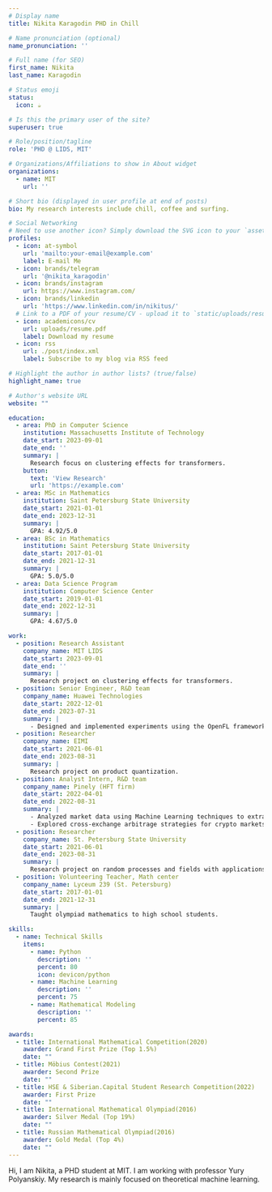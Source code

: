 ```yaml
---
# Display name
title: Nikita Karagodin PHD in Chill

# Name pronunciation (optional)
name_pronunciation: ''

# Full name (for SEO)
first_name: Nikita
last_name: Karagodin

# Status emoji
status:
  icon: ☕️

# Is this the primary user of the site?
superuser: true

# Role/position/tagline
role: 'PHD @ LIDS, MIT'

# Organizations/Affiliations to show in About widget
organizations:
  - name: MIT
    url: ''

# Short bio (displayed in user profile at end of posts)
bio: My research interests include chill, coffee and surfing.

# Social Networking
# Need to use another icon? Simply download the SVG icon to your `assets/media/icons/` folder.
profiles:
  - icon: at-symbol
    url: 'mailto:your-email@example.com'
    label: E-mail Me
  - icon: brands/telegram
    url: '@nikita_karagodin'
  - icon: brands/instagram
    url: https://www.instagram.com/
  - icon: brands/linkedin
    url: 'https://www.linkedin.com/in/nikitus/'
  # Link to a PDF of your resume/CV - upload it to `static/uploads/resume.pdf`
  - icon: academicons/cv
    url: uploads/resume.pdf
    label: Download my resume
  - icon: rss
    url: ./post/index.xml
    label: Subscribe to my blog via RSS feed

# Highlight the author in author lists? (true/false)
highlight_name: true

# Author's website URL
website: ""

education:
  - area: PhD in Computer Science
    institution: Massachusetts Institute of Technology
    date_start: 2023-09-01
    date_end: ''
    summary: |
      Research focus on clustering effects for transformers.
    button:
      text: 'View Research'
      url: 'https://example.com'
  - area: MSc in Mathematics
    institution: Saint Petersburg State University
    date_start: 2021-01-01
    date_end: 2023-12-31
    summary: |
      GPA: 4.92/5.0
  - area: BSc in Mathematics
    institution: Saint Petersburg State University
    date_start: 2017-01-01
    date_end: 2021-12-31
    summary: |
      GPA: 5.0/5.0
  - area: Data Science Program
    institution: Computer Science Center
    date_start: 2019-01-01
    date_end: 2022-12-31
    summary: |
      GPA: 4.67/5.0

work:
  - position: Research Assistant
    company_name: MIT LIDS
    date_start: 2023-09-01
    date_end: ''
    summary: |
      Research project on clustering effects for transformers.
  - position: Senior Engineer, R&D team
    company_name: Huawei Technologies
    date_start: 2022-12-01
    date_end: 2023-07-31
    summary: |
      - Designed and implemented experiments using the OpenFL framework to validate research findings and explore new avenues of Federated Learning.
  - position: Researcher
    company_name: EIMI
    date_start: 2021-06-01
    date_end: 2023-08-31
    summary: |
      Research project on product quantization.
  - position: Analyst Intern, R&D team
    company_name: Pinely (HFT firm)
    date_start: 2022-04-01
    date_end: 2022-08-31
    summary: |
      - Analyzed market data using Machine Learning techniques to extract meaningful insights.
      - Explored cross-exchange arbitrage strategies for crypto markets.
  - position: Researcher
    company_name: St. Petersburg State University
    date_start: 2021-06-01
    date_end: 2023-08-31
    summary: |
      Research project on random processes and fields with applications to data analysis.
  - position: Volunteering Teacher, Math center
    company_name: Lyceum 239 (St. Petersburg)
    date_start: 2017-01-01
    date_end: 2021-12-31
    summary: |
      Taught olympiad mathematics to high school students.

skills:
  - name: Technical Skills
    items:
      - name: Python
        description: ''
        percent: 80
        icon: devicon/python
      - name: Machine Learning
        description: ''
        percent: 75
      - name: Mathematical Modeling
        description: ''
        percent: 85

awards:
  - title: International Mathematical Competition(2020)
    awarder: Grand First Prize (Top 1.5%)
    date: ""
  - title: Möbius Contest(2021)
    awarder: Second Prize
    date: ""
  - title: HSE & Siberian.Capital Student Research Competition(2022)
    awarder: First Prize
    date: ""
  - title: International Mathematical Olympiad(2016)
    awarder: Silver Medal (Top 19%)
    date: ""
  - title: Russian Mathematical Olympiad(2016)
    awarder: Gold Medal (Top 4%)
    date: ""
---
```


Hi, I am Nikita, a PHD student at MIT. I am working with professor Yury Polyanskiy. My research is mainly focused on theoretical machine learning.

